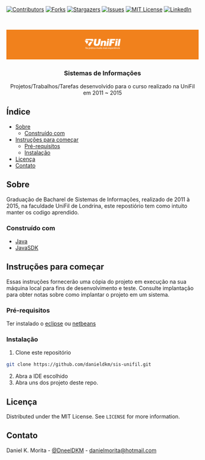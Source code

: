 <!-- PROJECT SHIELDS -->
<!--
*** I'm using markdown "reference style" links for readability.
*** Reference links are enclosed in brackets [ ] instead of parentheses ( ).
*** See the bottom of this document for the declaration of the reference variables
*** for contributors-url, forks-url, etc. This is an optional, concise syntax you may use.
*** https://www.markdownguide.org/basic-syntax/#reference-style-links
-->
[![Contributors][contributors-shield]][contributors-url]
[![Forks][forks-shield]][forks-url]
[![Stargazers][stars-shield]][stars-url]
[![Issues][issues-shield]][issues-url]
[![MIT License][license-shield]][license-url]
[![LinkedIn][linkedin-shield]][linkedin-url]


<!-- PROJECT LOGO -->
<br />
<p align="center">
  <a href="https://www.unifil.br/">
    <img src="banner.png" alt="Banner">
  </a>

  <h3 align="center">Sistemas de Informações</h3>

  <p align="center">
    Projetos/Trabalhos/Tarefas desenvolvido para o curso realizado na UniFil em 2011 ~ 2015
    <br />
  </p>
</p>

<!-- TABLE OF CONTENTS -->
## Índice

* [Sobre](#sobre)
  * [Construído com](#construído-com)
* [Instruções para começar](#instruções-para-começar)
  * [Pré-requisitos](#pré-requisitos)
  * [Instalação](#instalação)
* [Licença](#licença)
* [Contato](#contato)


<!-- ABOUT THE PROJECT -->
## Sobre

Graduação de Bacharel de Sistemas de Informações, realizado de 2011 à 2015, na faculdade UniFil de Londrina, este repostiório tem como intuito manter os codigo aprendido.

### Construído com

* [Java](https://www.oracle.com/br/JAVA/)
* [JavaSDK](https://www.oracle.com/technetwork/pt/java/javase/downloads/index.html)

<!-- GETTING STARTED -->
## Instruções para começar

Essas instruções fornecerão uma cópia do projeto em execução na sua máquina local para fins de desenvolvimento e teste. Consulte implantação para obter notas sobre como implantar o projeto em um sistema.

### Pré-requisitos
Ter instalado o [eclipse](https://www.eclipse.org/) ou [netbeans](https://netbeans.org/)

### Instalação

1. Clone este repositório
```sh
git clone https://github.com/danieldkm/sis-unifil.git
```
2. Abra a IDE escolhido
3. Abra uns dos projeto deste repo.

<!-- LICENSE -->
## Licença

Distributed under the MIT License. See `LICENSE` for more information.


<!-- CONTACT -->
## Contato

Daniel K. Morita - [@DneelDKM](https://twitter.com/DneelKM) - danielmorita@hotmail.com


<!-- MARKDOWN LINKS & IMAGES -->
<!-- https://www.markdownguide.org/basic-syntax/#reference-style-links -->
[contributors-shield]: https://img.shields.io/github/contributors/danieldkm/sis-unifil.svg?style=flat-square
[contributors-url]: https://github.com/danieldkm/sis-unifil/graphs/contributors
[forks-shield]: https://img.shields.io/github/forks/danieldkm/sis-unifil.svg?style=flat-square
[forks-url]: https://github.com/danieldkm/sis-unifil/network/members
[stars-shield]: https://img.shields.io/github/stars/danieldkm/sis-unifil.svg?style=flat-square
[stars-url]: https://github.com/danieldkm/sis-unifil/stargazers
[issues-shield]: https://img.shields.io/github/issues/danieldkm/sis-unifil.svg?style=flat-square
[issues-url]: https://github.com/danieldkm/sis-unifil/issues
[license-shield]: https://img.shields.io/github/license/danieldkm/sis-unifil.svg?style=flat-square
[license-url]: https://github.com/danieldkm/sis-unifil/blob/master/LICENSE
[linkedin-shield]: https://img.shields.io/badge/-LinkedIn-black.svg?style=flat-square&logo=linkedin&colorB=555
[linkedin-url]: https://linkedin.com/in/daniel-k-morita-7b928831
[product-screenshot]: images/screenshot.png

